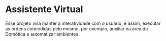 # Assistente Virtual
Esse projeto visa manter a interatividade com o usuário, e assim, executar as ordens concedidas pelo mesmo, por exemplo, auxiliar na área da Domótica e automatizar ambientes.
 
